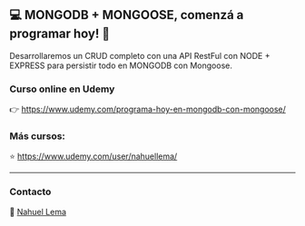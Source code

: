 ## 💻 MONGODB + MONGOOSE, comenzá a programar hoy! 👊
Desarrollaremos un CRUD completo con una API RestFul con NODE + EXPRESS para persistir todo en MONGODB con Mongoose.

### Curso online en Udemy

👉 https://www.udemy.com/programa-hoy-en-mongodb-con-mongoose/

### Más cursos:

⭐ https://www.udemy.com/user/nahuellema/

---

### Contacto

👋 [Nahuel Lema](https://www.linkedin.com/in/nahuellema/)